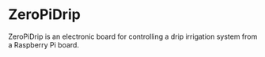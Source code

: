 # ZeroPiDrip
ZeroPiDrip is an electronic board for controlling a drip irrigation system from a Raspberry Pi board.
